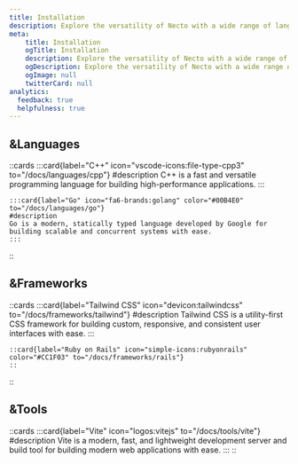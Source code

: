 ```yaml
---
title: Installation
description: Explore the versatility of Necto with a wide range of languages, frameworks, and tools and discover how to get started with our easy-to-follow guides.
meta: 
    title: Installation
    ogTitle: Installation
    description: Explore the versatility of Necto with a wide range of languages, frameworks, and tools and discover how to get started with our easy-to-follow guides.
    ogDescription: Explore the versatility of Necto with a wide range of languages, frameworks, and tools and discover how to get started with our easy-to-follow guides.
    ogImage: null
    twitterCard: null
analytics:
  feedback: true
  helpfulness: true
---
```


<!--The & prefix on the h2 tags remove the top border-->
## &Languages

::cards
    :::card{label="C++" icon="vscode-icons:file-type-cpp3" to="/docs/languages/cpp"}
    #description
    C++ is a fast and versatile programming language for building high-performance applications.
    :::

    :::card{label="Go" icon="fa6-brands:golang" color="#00B4E0" to="/docs/languages/go"}
    #description
    Go is a modern, statically typed language developed by Google for building scalable and concurrent systems with ease.
    :::
::

<!--The & prefix on the h2 tags remove the top border-->
## &Frameworks

::cards 
    :::card{label="Tailwind CSS" icon="devicon:tailwindcss" to="/docs/frameworks/tailwind"} 
    #description 
    Tailwind CSS is a utility-first CSS framework for building custom, responsive, and consistent user interfaces with ease. 
    :::

    ::card{label="Ruby on Rails" icon="simple-icons:rubyonrails" color="#CC1F03" to="/docs/frameworks/rails"}
    ::
::

<!--The & prefix on the h2 tags remove the top border-->
## &Tools

::cards
    :::card{label="Vite" icon="logos:vitejs" to="/docs/tools/vite"}
    #description
    Vite is a modern, fast, and lightweight development server and build tool for building modern web applications with ease.
    :::
::
